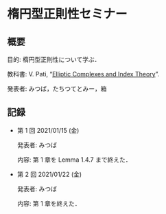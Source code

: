 # 楕円型正則性セミナー

## 概要

目的: 楕円型正則性について学ぶ．

教科書: V. Pati, “[Elliptic Complexes and Index Theory](https://www.isibang.ac.in/~adean/infsys/database/notes/elliptic.pdf)”.

発表者: みつば，たちつてとみー，箱

## 記録

* 第 1 回 2021/01/15 (金)

  発表者: みつば

  内容: 第 1 章を Lemma 1.4.7 まで終えた．

* 第 2 回 2021/01/22 (金)

  発表者: みつば

  内容: 第 1 章を終えた．
